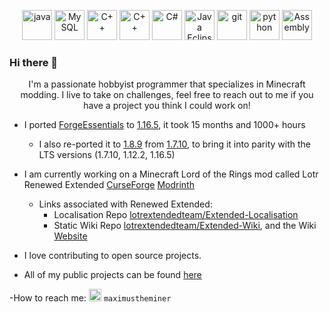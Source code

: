 
<p align="center">
  <img src="https://img.icons8.com/color/48/000000/java-coffee-cup-logo.png" alt="java" width="48" height="48" />
  <img src="https://img.icons8.com/color/48/000000/mysql-logo.png" alt="MySQL" width="48" height="48"/>
  <img src="https://img.icons8.com/color/48/000000/c-programming.png" alt="C++" width="48" height="48"/>
  <img src="https://img.icons8.com/color/48/000000/c-plus-plus-logo.png" alt="C++" width="48" height="48"/>
  <img src="https://img.icons8.com/color/48/000000/c-sharp-logo.png" alt="C#" width="48" height="48"/>
  <img src="https://img.icons8.com/officel/50/000000/java-eclipse.png" alt="Java Eclipse" width="48" height="48"/>
  <img src="https://img.icons8.com/color/48/000000/git.png" alt="git" width="48" height="48" /> 
  <img src="https://img.icons8.com/color/48/000000/python.png" alt="python" width="48" height="48" />
  <img src="https://img.icons8.com/color/48/000000/assembly.png" alt="Assembly" width="48" height="48" />
</p>

### Hi there 👋

<p align="center">
  I'm a passionate hobbyist programmer that specializes in Minecraft modding. I live to take on challenges, feel free to reach out to me if you have a project you think I could work on!
</p>

- I ported [ForgeEssentials](https://github.com/ForgeEssentials/ForgeEssentials) to [1.16.5](https://github.com/ForgeEssentials/ForgeEssentials/tree/1.16.5/develop), it took 15 months and 1000+ hours
  -  I also re-ported it to [1.8.9](https://github.com/ForgeEssentials/ForgeEssentials/tree/1.8.9/initial) from [1.7.10](https://github.com/ForgeEssentials/ForgeEssentials/tree/1.7.10/develop), to bring it into parity with the LTS versions (1.7.10, 1.12.2, 1.16.5)
- I am currently working on a Minecraft Lord of the Rings mod called Lotr Renewed Extended [CurseForge](https://legacy.curseforge.com/minecraft/mc-mods/lotr-renewed-extended) [Modrinth](https://modrinth.com/mod/lotr-renewed-extended)
  - Links associated with Renewed Extended:
    - Localisation Repo [lotrextendedteam/Extended-Localisation](https://github.com/lotrextendedteam/Extended-Localisation)
    - Static Wiki Repo [lotrextendedteam/Extended-Wiki](https://github.com/lotrextendedteam/Extended-Wiki), and the Wiki [Website](https://lotrextendedteam.github.io/Extended-Wiki/)

- I love contributing to open source projects.

- All of my public projects can be found [here](https://github.com/maximuslotro?tab=repositories)

-How to reach me:
<img src="https://img.icons8.com/color/48/000000/discord.png" alt="java" width="20" height="20" /> `maximustheminer`

